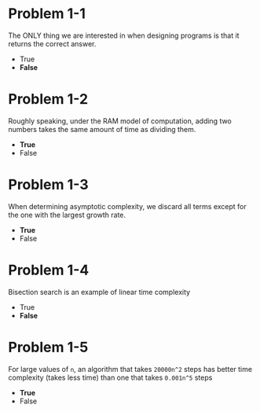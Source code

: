 # Problem 1-1

The ONLY thing we are interested in when designing programs is that it returns the correct answer.

* True
* **False**

# Problem 1-2

Roughly speaking, under the RAM model of computation, adding two numbers takes the same amount of time as dividing them.

* **True**
* False

# Problem 1-3

When determining asymptotic complexity, we discard all terms except for the one with the largest growth rate.

* **True**
* False

# Problem 1-4

Bisection search is an example of linear time complexity

* True
* **False**

# Problem 1-5

For large values of `n`, an algorithm that takes `20000n^2` steps has better time complexity (takes less time) than one that takes `0.001n^5` steps

* **True**
* False 